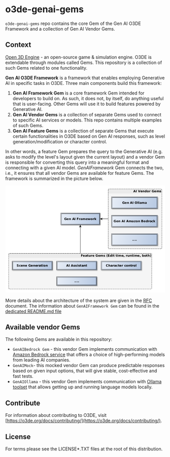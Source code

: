 # o3de-genai-gems

`o3de-genai-gems` repo contains the core Gem of the Gen AI O3DE Framework and a collection of Gen AI Vendor Gems.

## Context
[Open 3D Engine](https:://o3de.org) - an open-source game & simulation engine. O3DE is extendable through modules called Gems. This repository is a collection of such Gems related to one functionality.

**Gen AI O3DE Framework** is a framework that enables employing Generative AI in specific tasks in O3DE. Three main components build this framework:
1. **Gen AI Framework Gem** is a core framework Gem intended for developers to build on. As such, it does not, by itself, do anything useful that is user-facing. Other Gems will use it to build features powered by Generative AI.
2. **Gen AI Vendor Gems** is a collection of separate Gems used to connect to specific AI services or models. This repo contains multiple examples of such Gems.
3. **Gen AI Feature Gems** is a collection of separate Gems that execute certain functionalities in O3DE based on Gen AI responses, such as level generation/modification or character control.

In other words, a feature Gem prepares the query to the Generative AI (e.g. asks to modify the level's layout given the current layout) and a vendor Gem is responsible for converting this query into a meaningful format and connecting with a given AI model. _GenAIFramework_ Gem connects the two, i.e., it ensures that all vendor Gems are available for feature Gems. The framework is summarized in the picture below.

![Framework Design](docs/images/GenAIFramework.png)

More details about the architecture of the system are given in the [RFC](https://github.com/o3de/sig-simulation/issues/87) document. The information about `GenAIFramework Gem` can be found in the [dedicated README.md file](Gems/GenAIFramework/README.md)

## Available vendor Gems
The following Gems are available in this repository:
- `GenAIBedrock Gem` - this vendor Gem implements communication with [Amazon Bedrock service](https://aws.amazon.com/bedrock/) that offers a choice of high-performing models from leading AI companies.
- `GenAIMock`- this mocked vendor Gem can produce predictable responses based on given input options, that will give stable, cost-effective and fast tests.
- `GenAIOllama` - this vendor Gem implements communication with [Ollama toolset](https://github.com/ollama/ollama) that allows getting up and running language models locally.

## Contribute
For information about contributing to O3DE, visit [https://o3de.org/docs/contributing/](https://o3de.org/docs/contributing/).

## License
For terms please see the LICENSE*.TXT files at the root of this distribution.
